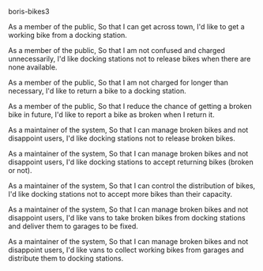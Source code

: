 boris-bikes3


  As a member of the public,
  So that I can get across town,
  I'd like to get a working bike from a docking station.

  As a member of the public,
  So that I am not confused and charged unnecessarily,
  I'd like docking stations not to release bikes when there are none available.

  As a member of the public,
  So that I am not charged for longer than necessary,
  I'd like to return a bike to a docking station.

  As a member of the public,
  So that I reduce the chance of getting a broken bike in future,
  I'd like to report a bike as broken when I return it.

  As a maintainer of the system,
  So that I can manage broken bikes and not disappoint users,
  I'd like docking stations not to release broken bikes.

  As a maintainer of the system,
  So that I can manage broken bikes and not disappoint users,
  I'd like docking stations to accept returning bikes (broken or not).

  As a maintainer of the system,
  So that I can control the distribution of bikes,
  I'd like docking stations not to accept more bikes than their capacity.

  As a maintainer of the system,
  So that I can manage broken bikes and not disappoint users,
  I'd like vans to take broken bikes from docking stations and deliver them to garages to be fixed.

  As a maintainer of the system,
  So that I can manage broken bikes and not disappoint users,
  I'd like vans to collect working bikes from garages and distribute them to docking stations.
